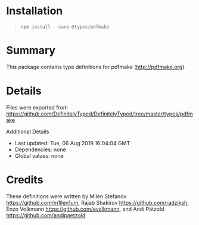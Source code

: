 # Installation
> `npm install --save @types/pdfmake`

# Summary
This package contains type definitions for pdfmake (http://pdfmake.org).

# Details
Files were exported from https://github.com/DefinitelyTyped/DefinitelyTyped/tree/master/types/pdfmake

Additional Details
 * Last updated: Tue, 06 Aug 2019 16:04:04 GMT
 * Dependencies: none
 * Global values: none

# Credits
These definitions were written by Milen Stefanov <https://github.com/m1llen1um>, Rajab Shakirov <https://github.com/radziksh>, Enzo Volkmann <https://github.com/evolkmann>, and Andi Pätzold <https://github.com/andipaetzold>.
